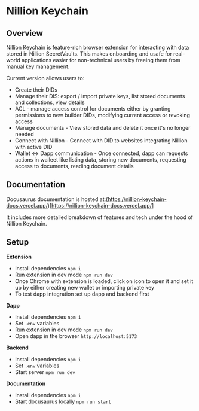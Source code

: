 # Nillion Keychain

## Overview

Nillion Keychain is feature-rich browser extension for interacting with data stored in Nillion SecretVaults. This makes onboarding and usafe for real-world applications easier for non-technical users by freeing them from manual key management.

Current version allows users to:

- Create their DIDs
- Manage their DIS: export / import private keys, list stored documents and collections, view details
- ACL - manage access control for documents either by granting permissions to new builder DIDs, modifying current access or revoking access
- Manage documents - View stored data and delete it once it's no longer needed
- Connect with Nillion - Connect with DID to websites integrating Nillion with active DID
- Wallet <-> Dapp communication - Once connected, dapp can requests actions in walleet like listing data, storing new documents, requesting access to documents, reading document details

## Documentation

Docusaurus documentation is hosted at:(https://nillion-keychain-docs.vercel.app/)[https://nillion-keychain-docs.vercel.app/]

It includes more detailed breakdown of features and tech under the hood of Nillion Keychain.

## Setup

**Extension**

- Install dependencies `npm i`
- Run extension in dev mode `npm run dev`
- Once Chrome with extension is loaded, click on icon to open it and set it up by either creating new wallet or importing private key
- To test dapp integration set up dapp and backend first

**Dapp**

- Install dependencies `npm i`
- Set `.env` variables
- Run extension in dev mode `npm run dev`
- Open dapp in the browser `http://localhost:5173`

**Backend**

- Install dependencies `npm i`
- Set `.env` variables
- Start server `npm run dev`

**Documentation**

- Install dependencies `npm i`
- Start docusaurus locally `npm run start`
